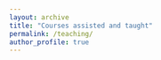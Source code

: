 ```yaml
---
layout: archive
title: "Courses assisted and taught"
permalink: /teaching/
author_profile: true
---
```

